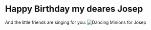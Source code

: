 # Happy Birthday my deares Josep

And the little friends are singing for you: 
![Dancing Minions for Josep](http://i.giphy.com/kJLOin5OUi6uQ.gif "Dancing Minions for Josep")